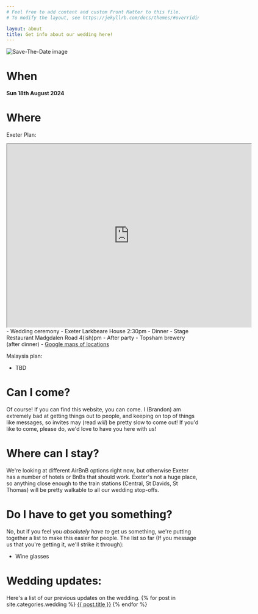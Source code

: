 ```yaml
---
# Feel free to add content and custom Front Matter to this file.
# To modify the layout, see https://jekyllrb.com/docs/themes/#overriding-theme-defaults

layout: about
title: Get info about our wedding here!
---
```


![Save-The-Date image](/assets/img/savethedate.jpg)

# When
**Sun 18th August 2024**

# Where
Exeter Plan:
<iframe src="https://www.google.com/maps/d/embed?mid=1jl8mwE_gY4SU3c9C_t0Cq4HsQ38iAno&ehbc=2E312F&noprof=1" width="640" height="480"></iframe>
- Wedding ceremony - Exeter Larkbeare House 2:30pm
- Dinner - Stage Restaurant Madgdalen Road 4(ish)pm
- After party - Topsham brewery (after dinner)
- <a href="https://www.google.com/maps/d/edit?mid=1jl8mwE_gY4SU3c9C_t0Cq4HsQ38iAno&usp=sharing" target="_blank">Google maps of locations</a>

Malaysia plan:
- TBD

# Can I come?
Of course! If you can find this website, you can come.
I (Brandon) am extremely bad at getting things out to people, and keeping on top of things like messages, so invites may (read *will*) be pretty slow to come out!
If you'd like to come, please do, we'd love to have you here with us!

# Where can I stay?
We're looking at different AirBnB options right now, but otherwise Exeter has a number of hotels or BnBs that should work.
Exeter's not a huge place, so anything close enough to the train stations (Central, St Davids, St Thomas) will be pretty walkable to all our wedding stop-offs.

# Do I have to get you something?
No, but if you feel you *absolutely have to* get us something, we're putting together a list to make this easier for people.
The list so far (If you message us that you're getting it, we'll strike it through):
- Wine glasses

# Wedding updates:
Here's a list of our previous updates on the wedding.
{% for post in site.categories.wedding %}
<a href="{{ post.url | remove_first:'/'}}">{{ post.title }}</a> 
{% endfor %}
